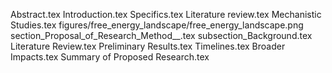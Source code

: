 Abstract.tex
Introduction.tex
Specifics.tex
Literature review.tex
Mechanistic Studies.tex
figures/free_energy_landscape/free_energy_landscape.png
section_Proposal_of_Research_Method__.tex
subsection_Background.tex
Literature Review.tex
Preliminary Results.tex
Timelines.tex
Broader Impacts.tex
Summary of Proposed Research.tex
